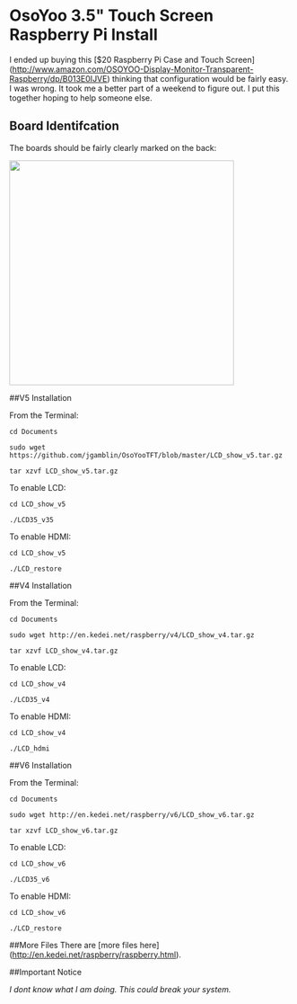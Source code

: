 # OsoYoo 3.5" Touch Screen Raspberry Pi Install

I ended up buying this [$20 Raspberry Pi Case and Touch Screen] 
(http://www.amazon.com/OSOYOO-Display-Monitor-Transparent-Raspberry/dp/B013E0IJVE) thinking that configuration would be fairly easy. I was wrong. It took me a better part of a weekend to figure out.  I put this together hoping to help someone else. 

## Board Identifcation 

The boards should be fairly clearly marked on the back:

<img src="http://jerrygamblin.com/wp-content/uploads/2016/05/2016-05-01-16.06.46.jpg" width="400">


##V5 Installation

From the Terminal:

 `cd Documents `
 
 `sudo wget https://github.com/jgamblin/OsoYooTFT/blob/master/LCD_show_v5.tar.gz `
 
 `tar xzvf LCD_show_v5.tar.gz `
 

To enable LCD:

 `cd LCD_show_v5 `
 
 `./LCD35_v35 `
 
 To enable HDMI:

 `cd LCD_show_v5`
 
 `./LCD_restore`
 
 
##V4 Installation

From the Terminal:

 `cd Documents`
 
 `sudo wget http://en.kedei.net/raspberry/v4/LCD_show_v4.tar.gz`
 
 `tar xzvf LCD_show_v4.tar.gz`
 

To enable LCD:

 `cd LCD_show_v4`
 
 `./LCD35_v4`
 
 To enable HDMI:

 `cd LCD_show_v4`
 
 `./LCD_hdmi`

##V6 Installation

From the Terminal:

 `cd Documents`
 
 `sudo wget http://en.kedei.net/raspberry/v6/LCD_show_v6.tar.gz`
 
 `tar xzvf LCD_show_v6.tar.gz`
 

To enable LCD:

 `cd LCD_show_v6`
 
 `./LCD35_v6`
 
 To enable HDMI:

 `cd LCD_show_v6`
 
 `./LCD_restore`
 
##More Files
 There are [more files here] (http://en.kedei.net/raspberry/raspberry.html).
 
##Important Notice
 
*I dont know what I am doing. This could break your system.* 
